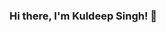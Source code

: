 ### Hi there, I'm Kuldeep Singh! 👋

<!--
**searchkuldeepsingh/searchkuldeepsingh** is a ✨ _special_ ✨ repository because its `README.md` (this file) appears on your GitHub profile.

Here are some ideas to get you started:

- 🔭 I’m currently working on Crypto App for iPhone and iPad.
- 🌱 I’m currently learning Flutter and Dart.
- 👯 I’m looking to collaborate on Twitter.
- 💬 Ask me about iOS, Flutter or any tech related stuff.
- 📫 How to reach me: Twitter - @Kuldeep21582855
- 😄 Pronouns: He/His
-->
